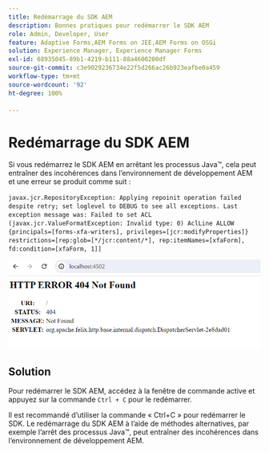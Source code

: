 ```yaml
---
title: Redémarrage du SDK AEM
description: Bonnes pratiques pour redémarrer le SDK AEM
role: Admin, Developer, User
feature: Adaptive Forms,AEM Forms on JEE,AEM Forms on OSGi
solution: Experience Manager, Experience Manager Forms
exl-id: 68935045-89b1-4219-b111-88a4600200df
source-git-commit: c3e9029236734e22f5d266ac26b923eafbe0a459
workflow-type: tm+mt
source-wordcount: '92'
ht-degree: 100%

---
```


# Redémarrage du SDK AEM

Si vous redémarrez le SDK AEM en arrêtant les processus Java™, cela peut entraîner des incohérences dans l’environnement de développement AEM et une erreur se produit comme suit :

`javax.jcr.RepositoryException: Applying repoinit operation failed despite retry; set loglevel to DEBUG to see all exceptions. Last exception message was: Failed to set ACL (javax.jcr.ValueFormatException: Invalid type: 0) AclLine ALLOW {principals=[forms-xfa-writers], privileges=[jcr:modifyProperties]} restrictions=[rep:glob=[*/jcr:content/*], rep:itemNames=[xfaForm], fd:condition=[xfaForm, 1]]`

![Restart-aem-sdk-error](/help/forms/using/assets/restart-sdk-error.png)

## Solution

Pour redémarrer le SDK AEM, accédez à la fenêtre de commande active et appuyez sur la commande `Ctrl + C` pour le redémarrer.

Il est recommandé d’utiliser la commande « Ctrl+C » pour redémarrer le SDK. Le redémarrage du SDK AEM à l’aide de méthodes alternatives, par exemple l’arrêt des processus Java™, peut entraîner des incohérences dans l’environnement de développement AEM.
